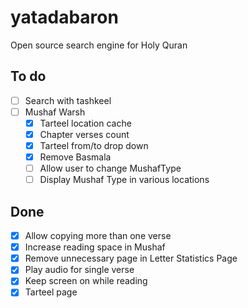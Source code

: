 
# yatadabaron
Open source search engine for Holy Quran

## To do
- [ ] Search with tashkeel
- [ ] Mushaf Warsh
    - [X] Tarteel location cache
    - [X] Chapter verses count
    - [X] Tarteel from/to drop down
    - [X] Remove Basmala
    - [ ] Allow user to change MushafType
    - [ ] Display Mushaf Type in various locations
## Done
- [x] Allow copying more than one verse
- [x] Increase reading space in Mushaf
- [x] Remove unnecessary page in Letter Statistics Page 
- [x] Play audio for single verse
- [x] Keep screen on while reading
- [x] Tarteel page